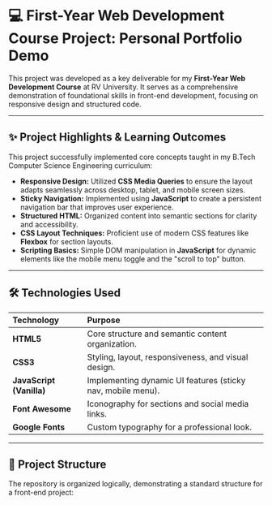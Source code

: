 # 💻 First-Year Web Development Course Project: Personal Portfolio Demo

This project was developed as a key deliverable for my **First-Year Web Development Course** at RV University. It serves as a comprehensive demonstration of foundational skills in front-end development, focusing on responsive design and structured code.

---

## ✨ Project Highlights & Learning Outcomes

This project successfully implemented core concepts taught in my B.Tech Computer Science Engineering curriculum:

* **Responsive Design:** Utilized **CSS Media Queries** to ensure the layout adapts seamlessly across desktop, tablet, and mobile screen sizes.
* **Sticky Navigation:** Implemented using **JavaScript** to create a persistent navigation bar that improves user experience.
* **Structured HTML:** Organized content into semantic sections for clarity and accessibility.
* **CSS Layout Techniques:** Proficient use of modern CSS features like **Flexbox** for section layouts.
* **Scripting Basics:** Simple DOM manipulation in **JavaScript** for dynamic elements like the mobile menu toggle and the "scroll to top" button.

---

## 🛠️ Technologies Used

| Technology | Purpose |
| :--- | :--- |
| **HTML5** | Core structure and semantic content organization. |
| **CSS3** | Styling, layout, responsiveness, and visual design. |
| **JavaScript (Vanilla)** | Implementing dynamic UI features (sticky nav, mobile menu). |
| **Font Awesome** | Iconography for sections and social media links. |
| **Google Fonts** | Custom typography for a professional look. |

---

## 📂 Project Structure

The repository is organized logically, demonstrating a standard structure for a front-end project:
